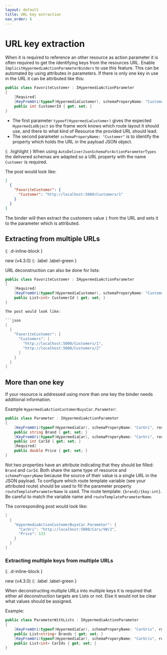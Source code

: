 ```yaml
---
layout: default
title: URL key extraction
nav_order: 6
---
```


# URL key extraction

When it is required to reference an other resource as action parameter it is often required to get the identifying keys from the resources URL.
Enable `ImplicitHypermediaActionParameterBinders` to use this feature.
This can be automated by using attributes in parameters.
If there is only one key in use in the URL it can be attributed like this:

```csharp
public class FavoriteCustomer : IHypermediaActionParameter
{
    [Required]
    [KeyFromUri(typeof(HypermediaCustomer), schemaProperyName: "Customer")]
    public int CustomerId { get; set; }
}
```

- The first parameter `typeof(HypermediaCustomer)` gives the expected `HypermediaObject` so the frame work knows which route layout it should use, and there to what kind of Resource the provided URL should lead.
- The second parameter `schemaProperyName: "Customer"` is to identify the property which holds the URL in the payload JSON object.

{: .highlight }
When using `AutoDeliverJsonSchemaForActionParameterTypes` the delivered schemas are adapted so a URL property with the name `Customer` is required.

The post would look like:

```json
[
  {
    "FavoriteCustomer": {
      "Customer": "http://localhost:5000/Customers/1"
    }
  }
]
```

The binder will then extract the customers value `1` from the URL and sets it to the parameter which is attributed.

## Extracting from multiple URLs

{: .d-inline-block }

new (v4.3.0)
{: .label .label-green }

URL deconstruction can also be done for lists:

```csharp
public class FavoriteCustomer : IHypermediaActionParameter
{
    [Required]
    [KeyFromUri(typeof(HypermediaCustomer), schemaProperyName: "Customers")]
    public List<int> CustomerId { get; set; }
}

The post would look like:

```json
[
  {
    "FavoriteCustomer": {
      "Customers": [
        "http://localhost:5000/Customers/1",
        "http://localhost:5000/Customers/2"
      ]
    }
  }
]
```

## More than one key

If your resource is addressed using more than one key the binder needs additional information.

Example `HypermediaActionCustomerBuysCar.Parameter`:

``` csharp
public class Parameter : IHypermediaActionParameter
{
    [KeyFromUri(typeof(HypermediaCar), schemaProperyName: "CarUri", routeTemplateParameterName: "brand")]
    public string Brand { get; set; }
    [KeyFromUri(typeof(HypermediaCar), schemaProperyName: "CarUri", routeTemplateParameterName: "key")]
    public int CarId { get; set; }
    [Required]
    public double Price { get; set; }
}
```

Not two properties have an attribute indicating that they should be filled: `Brand` and `CarId`. Both share the same type of resource and `schemaProperyName` because the source of their value is a single URL in the JSON payload.
To configure which route template variable (see your attributed route) should be used to fill the parameter property `routeTemplateParameterName` is used.
The route template: `{brand}/{key:int}`. Be careful to match the variable name and `routeTemplateParameterName`.

The corresponding post would look like:

``` csharp
[
  {
    "HypermediaActionCustomerBuysCar.Parameter": {
      "CarUri": "http://localhost:5000/Cars/VW/2",
      "Price": 133
    }
  }
]
```

### Extracting multiple keys from multiple URLs

{: .d-inline-block }

new (v4.3.0)
{: .label .label-green }

When deconstructing multiple URLs into multiple keys it is required
that either all deconstruction targets are Lists or not. Else it would not be clear what values should be assigned.

Example:

``` csharp
public class ParameterWithLists : IHypermediaActionParameter
{
    [KeyFromUri(typeof(HypermediaCar), schemaProperyName: "CarUris", routeTemplateParameterName: "brand")]
    public List<string> Brands { get; set; }
    [KeyFromUri(typeof(HypermediaCar), schemaProperyName: "CarUris", routeTemplateParameterName: "key")]
    public List<int> CarIds { get; set; }
}
```
